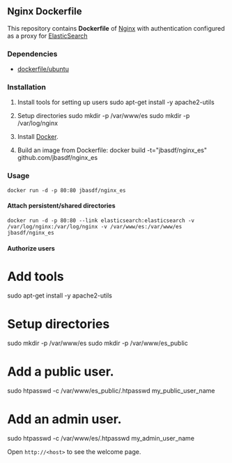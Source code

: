 ## Nginx Dockerfile


This repository contains **Dockerfile** of [Nginx](http://nginx.org/) with authentication
configured as a proxy for [ElasticSearch](http://www.elasticsearch.org/)


### Dependencies

* [dockerfile/ubuntu](http://dockerfile.github.io/#/ubuntu)


### Installation

1. Install tools for setting up users
  sudo apt-get install -y apache2-utils

2. Setup directories
  sudo mkdir -p /var/www/es
  sudo mkdir -p /var/log/nginx

3. Install [Docker](https://www.docker.io/).

4. Build an image from Dockerfile:
  docker build -t="jbasdf/nginx_es" github.com/jbasdf/nginx_es


### Usage

    docker run -d -p 80:80 jbasdf/nginx_es

#### Attach persistent/shared directories

    docker run -d -p 80:80 --link elasticsearch:elasticsearch -v /var/log/nginx:/var/log/nginx -v /var/www/es:/var/www/es jbasdf/nginx_es

#### Authorize users

  # Add tools
  sudo apt-get install -y apache2-utils

  # Setup directories
  sudo mkdir -p /var/www/es
  sudo mkdir -p /var/www/es_public

  # Add a public user.
  sudo htpasswd -c /var/www/es_public/.htpasswd my_public_user_name

  # Add an admin user.
  sudo htpasswd -c /var/www/es/.htpasswd my_admin_user_name


Open `http://<host>` to see the welcome page.


